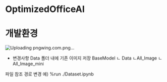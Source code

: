 # OptimizedOfficeAI

# 개발환경 
![Uploading pngwing.com.png…]()


- 변경사항
Data 폴더 내에 기존 이미지 저장
BaseModel
 ㄴ Data
     ㄴAll_Image
     ㄴAll_Image_mini

파일 참조 경로 변경
예) %run ./Dataset.ipynb

